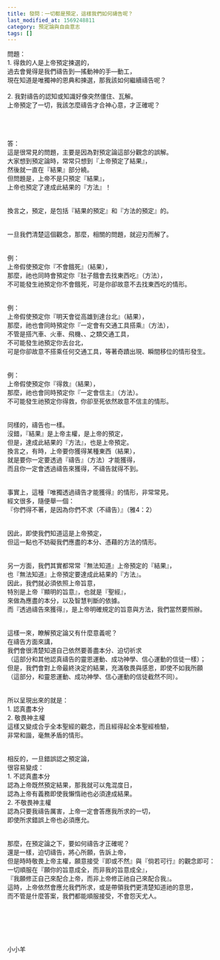 ```yaml
---
title: 發問：一切都是預定，這樣我們如何禱告呢？
last_modified_at: 1569248811
category: 預定論與自由意志
tags: []
---
```


<div>問題：</div>

<div>1.<span style="white-space:pre"> </span>得救的人是上帝預定揀選的，</div>

<div>過去會覺得是我們禱告到—搖動神的手—動工，</div>

<div>現在知道是唯獨神的恩典和揀選，那我該如何繼續禱告呢？</div>

<div>&nbsp;</div>

<div>2.<span style="white-space:pre"> </span>我對禱告的認知或知識好像突然僵住、瓦解。</div>

<div>上帝預定了一切，我該怎麼禱告才合神心意，才正確呢？</div>

<div>&nbsp;</div>

<div>&nbsp;</div>

<div>&nbsp;</div>

<div>&nbsp;</div>

<div>答：</div>

<div>這是很常見的問題，主要是因為對預定論這部分觀念的誤解。</div>

<div>大家想到預定論時，常常只想到『上帝預定了結果』，</div>

<div>然後就一直在『結果』部分繞。</div>

<div>但問題是，上帝不是只預定『結果』，</div>

<div>上帝也預定了達成此結果的『方法』！</div>

<div>&nbsp;</div>

<div>&nbsp;</div>

<div>換言之，預定，是包括『結果的預定』和『方法的預定』的。</div>

<div>&nbsp;</div>

<div>&nbsp;</div>

<div>一旦我們清楚這個觀念，那麼，相關的問題，就迎刃而解了。</div>

<div>&nbsp;</div>

<div>&nbsp;</div>

<div>例：</div>

<div>上帝假使預定你『不會餓死』（結果），</div>

<div>那麼，祂也同時會預定你『肚子餓會去找東西吃』（方法），</div>

<div>不可能發生祂預定你不會餓死，可是你卻故意不去找東西吃的情形。</div>

<div>&nbsp;</div>

<div>&nbsp;</div>

<div>例：</div>

<div>上帝假使預定你『明天會從高雄到達台北』（結果），</div>

<div>那麼，祂也會同時預定你『一定會有交通工具搭乘』（方法），</div>

<div>不管是搭汽車、火車、飛機、、之類交通工具，</div>

<div>不可能發生祂預定你去台北，</div>

<div>可是你卻故意不搭乘任何交通工具，等著奇蹟出現、瞬間移位的情形發生。</div>

<div>&nbsp;</div>

<div>&nbsp;</div>

<div>例：</div>

<div>上帝假使預定你『得救』（結果），</div>

<div>那麼，祂也會同時預定你『一定會信主』（方法）。</div>

<div>不可能發生祂預定你得救，你卻至死依然故意不信主的情形。</div>

<div>&nbsp;</div>

<div>&nbsp;</div>

<div>同樣的，禱告也一樣。</div>

<div>沒錯，『結果』是上帝主權，是上帝的預定，</div>

<div>但是，達成此結果的『方法』，也是上帝預定。</div>

<div>換言之，有時，上帝要你獲得某種東西（結果），</div>

<div>就是要你一定要透過『禱告』（方法）才能獲得，</div>

<div>而且你一定會透過禱告來獲得，不禱告就得不到。</div>

<div>&nbsp;</div>

<div>&nbsp;</div>

<div>事實上，這種『唯獨透過禱告才能獲得』的情形，非常常見。</div>

<div>經文很多，隨便舉一個：</div>

<div>『你們得不著，是因為你們不求（不禱告）』（雅4：2）</div>

<div>&nbsp;</div>

<div>&nbsp;</div>

<div>因此，即使我們知道這是上帝預定，</div>

<div>但這一點也不妨礙我們應盡的本分、憑藉的方法的情形。</div>

<div>&nbsp;</div>

<div>&nbsp;</div>

<div>另一方面，我們其實都常常『無法知道』上帝預定的『結果』，</div>

<div>也『無法知道』上帝預定要達成此結果的『方法』。</div>

<div>因此，我們就必須依照上帝旨意，</div>

<div>特別是上帝『顯明的旨意』，也就是『聖經』，</div>

<div>來做為應盡的本分，以及智慧判斷的依據。</div>

<div>而『透過禱告來獲得』，是上帝明確規定的旨意與方法，我們當然要照辦。</div>

<div>&nbsp;</div>

<div>&nbsp;</div>

<div>這樣一來，瞭解預定論又有什麼意義呢？</div>

<div>在禱告方面來講，</div>

<div>我們會很清楚知道自己依然要善盡本分、迫切祈求</div>

<div>（這部分和其他認真禱告的靈恩運動、成功神學、信心運動的信徒一樣）；</div>

<div>但是，我們會對上帝最終決定的結果，充滿敬畏與感恩，即使不如我所願</div>

<div>（這部分，和靈恩運動、成功神學、信心運動的信徒截然不同）。</div>

<div>&nbsp;</div>

<div>&nbsp;</div>

<div>所以呈現出來的就是：</div>

<div>1. 認真盡本分</div>

<div>2. 敬畏神主權</div>

<div>這樣又變成合乎全本聖經的觀念，而且經得起全本聖經檢驗，</div>

<div>非常和諧，毫無矛盾的情形。</div>

<div>&nbsp;</div>

<div>&nbsp;</div>

<div>相反的，一旦錯誤認之預定論，</div>

<div>很容易變成：</div>

<div>1.<span style="white-space:pre"> </span>不認真盡本分</div>

<div>認為上帝既然預定結果，那我就可以鬼混度日，</div>

<div>認為上帝有義務即使我懶惰祂也必須達成結果。</div>

<div>2.<span style="white-space:pre"> </span>不敬畏神主權</div>

<div>認為只要我禱告厲害，上帝一定會答應我所求的一切，</div>

<div>即使所求錯誤上帝也必須應允。</div>

<div>&nbsp;</div>

<div>&nbsp;</div>

<div>那麼，在預定論之下，要如何禱告才正確呢？</div>

<div>還是一樣，迫切禱告，將心所願，告訴上帝，</div>

<div>但是時時敬畏上帝主權，願意接受『即或不然』與『倘若可行』的觀念即可：</div>

<div>一切順服在『願你的旨意成全，而非我的旨意成全』，</div>

<div>『我願修正自己來配合上帝，而非上帝修正祂自己來配合我』。</div>

<div>這時，上帝依然會應允我們所求，或是帶領我們更清楚知道祂的意思，</div>

<div>而不管是什麼答案，我們都能順服接受，不會怨天尤人。</div>

<div>&nbsp;</div>

<div>&nbsp;</div>

<div>&nbsp;</div>

<div>&nbsp;</div>

<div>&nbsp;</div>

<div>&nbsp;</div>

<div>小小羊</div>

